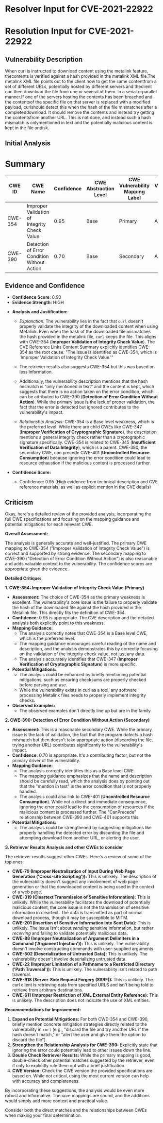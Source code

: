 # Resolver Input for CVE-2021-22922

# Resolution Input for CVE-2021-22922

## Vulnerability Description
When curl is instructed to download content using the metalink feature, thecontents is verified against a hash provided in the metalink XML file.The metalink XML file points out to the client how to get the same contentfrom a set of different URLs, potentially hosted by different servers and theclient can then download the file from one or several of them. In a serial orparallel manner.If one of the servers hosting the contents has been breached and the contentsof the specific file on that server is replaced with a modified payload, curlshould detect this when the hash of the file mismatches after a completeddownload. It should remove the contents and instead try getting the contentsfrom another URL. This is not done, and instead such a hash mismatch is onlymentioned in text and the potentially malicious content is kept in the file ondisk.

## Initial Analysis
# Summary
| CWE ID | CWE Name | Confidence | CWE Abstraction Level | CWE Vulnerability Mapping Label | CWE-Vulnerability Mapping Notes |
|---|---|---|---|---|---|
| CWE-354 | Improper Validation of Integrity Check Value | 0.95 | Base | Primary | Allowed |
| CWE-390 | Detection of Error Condition Without Action | 0.70 | Base | Secondary | Allowed |

## Evidence and Confidence

*   **Confidence Score:** 0.90
*   **Evidence Strength:** HIGH

- **Analysis and Justification:**  
  - *Explanation:* The vulnerability lies in the fact that `curl` doesn't properly validate the integrity of the downloaded content when using Metalink. Even when the hash of the downloaded file mismatches the hash provided in the metalink file, `curl` keeps the file. This aligns with CWE-354 (**Improper Validation of Integrity Check Value**). The CVE Reference Links Content Summary explicitly identifies CWE-354 as the root cause: "The issue is identified as CWE-354, which is 'Improper Validation of Integrity Check Value.'"
  - The retriever results also suggests CWE-354 but this was based on less information.
  - Additionally, the vulnerability description mentions that the hash mismatch is "only mentioned in text" and the content is kept, which suggests that there is no action taken on the error condition, which can be attributed to CWE-390 (**Detection of Error Condition Without Action**). While the primary issue is the lack of proper validation, the fact that the error is detected but ignored contributes to the vulnerability's impact.

  - *Relationship Analysis:* CWE-354 is a Base level weakness, which is the preferred level. While there are child CWEs like CWE-347 (**Improper Verification of Cryptographic Signature**), the description mentions a general integrity check rather than a cryptographic signature specifically. CWE-354 is related to CWE-345 (**Insufficient Verification of Data Integrity**), which is a parent. CWE-390, the secondary CWE, can precede CWE-401 (**Uncontrolled Resource Consumption**) because ignoring the error condition could lead to resource exhaustion if the malicious content is processed further.

- **Confidence Score:**
  - Confidence: 0.95 (High evidence from technical description and CVE reference materials, as well as explicit mention in the CVE details)

## Criticism
Okay, here's a detailed review of the provided analysis, incorporating the full CWE specifications and focusing on the mapping guidance and potential mitigations for each relevant CWE.

**Overall Assessment:**

The analysis is generally accurate and well-justified.  The primary CWE mapping to CWE-354 ("Improper Validation of Integrity Check Value") is correct and supported by strong evidence. The secondary mapping to CWE-390 ("Detection of Error Condition Without Action") is also reasonable and adds valuable context to the vulnerability. The confidence scores are appropriate given the evidence.

**Detailed Critique:**

**1. CWE-354: Improper Validation of Integrity Check Value (Primary)**

*   **Assessment:** The choice of CWE-354 as the primary weakness is excellent. The vulnerability's core issue is the failure to properly validate the hash of the downloaded file against the hash provided in the Metalink file. This directly fits the definition of CWE-354.
*   **Confidence:** 0.95 is appropriate. The CVE description and the detailed analysis both explicitly point to this weakness.
*   **Mapping Guidance:**
    *   The analysis correctly notes that CWE-354 is a Base level CWE, which is the preferred level.
    *   The mapping guidance encourages careful reading of the name and description, and the analysis demonstrates this by correctly focusing on the validation of the integrity check value, not just any data.
    *   The analysis accurately identifies that CWE-347 (**Improper Verification of Cryptographic Signature**) is more specific.
*   **Potential Mitigations:**
    *   The analysis could be enhanced by briefly mentioning potential mitigations, such as ensuring checksums are properly checked before parsing and use.
    *   While the vulnerability exists in curl as a tool, any software processing Metalink files needs to properly implement integrity checks.
*   **Observed Examples:**
    *   The observed examples don't directly line up but are in the family.

**2. CWE-390: Detection of Error Condition Without Action (Secondary)**

*   **Assessment:** This is a reasonable secondary CWE. While the primary issue is the lack of validation, the fact that the program *detects* a hash mismatch but then doesn't take appropriate action (discarding the file, trying another URL) contributes significantly to the vulnerability's impact.
*   **Confidence:** 0.70 is appropriate. It's a contributing factor, but not the primary driver of the vulnerability.
*   **Mapping Guidance:**
    *   The analysis correctly identifies this as a Base level CWE.
    *   The mapping guidance emphasizes that the name and description should be carefully read, which the analysis does by pointing out that the "mention in text" is the error condition that is not properly handled.
    *   The analysis could also link to CWE-401 (**Uncontrolled Resource Consumption**). While not a direct and immediate consequence, ignoring the error *could* lead to the consumption of resources if the malicious content is processed further. The "CanPrecede" relationship between CWE-390 and CWE-401 supports this.
*   **Potential Mitigations:**
    *   The analysis could be strengthened by suggesting mitigations like properly handling the detected error by discarding the file and attempting download from another URL, or alerting the user.

**3. Retriever Results Analysis and other CWEs to consider**

The retriever results suggest other CWEs. Here's a review of some of the top ones:

*   **CWE-79 (Improper Neutralization of Input During Web Page Generation ('Cross-site Scripting')):** This is unlikely. The description of the vulnerability doesn't suggest any involvement of web page generation or that the downloaded content is being used in the context of a web page.
*   **CWE-319 (Cleartext Transmission of Sensitive Information):** This is unlikely. While the vulnerability facilitates the download of potentially malicious content, the core issue is not the transmission of sensitive information in cleartext. The data is transmitted as part of normal download process, though it may be susceptible to MiTM.
*   **CWE-201 (Insertion of Sensitive Information Into Sent Data):** This is unlikely. The issue isn't about *sending* sensitive information, but rather *receiving* and failing to validate potentially malicious data.
*   **CWE-88 (Improper Neutralization of Argument Delimiters in a Command ('Argument Injection')):** This is unlikely. The vulnerability doesn't involve constructing commands with user-supplied arguments.
*    **CWE-502 (Deserialization of Untrusted Data):** This is unlikely. The vulnerability doesn't involve deserializing untrusted data.
*   **CWE-22 (Improper Limitation of a Pathname to a Restricted Directory ('Path Traversal')):** This is unlikely. The vulnerability isn't related to path traversal.
*   **CWE-918 (Server-Side Request Forgery (SSRF)):** This is unlikely. The curl client is retrieving data from specified URLS and isn't being told to retrieve from arbitrary destinations.
*   **CWE-611 (Improper Restriction of XML External Entity Reference):** This is unlikely. The description does not indicate the use of XML entities.

**Recommendations for Improvement:**

1.  **Expand on Potential Mitigations:**  For both CWE-354 and CWE-390, briefly mention concrete mitigation strategies directly related to the vulnerability in `curl` (e.g., "discard the file and try another URL if the hash doesn't match," or "alert the user and give them the option to discard the file").
2.  **Strengthen the Relationship Analysis for CWE-390:** Explicitly state that ignoring the error could potentially lead to other issues down the line.
3.  **Double Check Retriever Results:** While the primary mapping is good, double-check other potential matches suggested by the retriever, even if only to explicitly rule them out with a brief justification.
4.  **CWE Version:** Check the CWE version the provided specifications are based on. While not critical, using the most current version can help with accuracy and completeness.

By incorporating these suggestions, the analysis would be even more robust and informative. The core mappings are sound, and the additions would simply add more context and practical value.

Consider both the direct matches and the relationships between CWEs
when making your final determination.
        